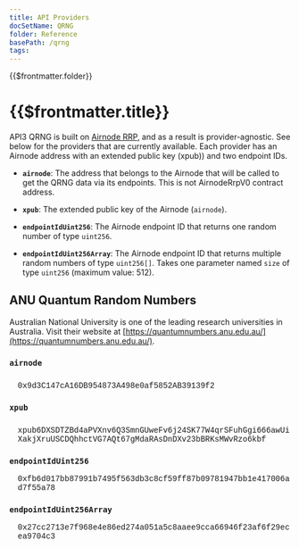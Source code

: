```yaml
---
title: API Providers
docSetName: QRNG
folder: Reference
basePath: /qrng
tags:
---
```


<TitleSpan>{{$frontmatter.folder}}</TitleSpan>

# {{$frontmatter.title}}

<TocHeader />
<TOC class="table-of-contents" :include-level="[2,3]" />

API3 QRNG is built on [Airnode RRP](/airnode/v0.7/concepts/), and as a result is
provider-agnostic. See below for the providers that are currently available.
Each provider has an Airnode address with an extended public key (xpub)) and two
endpoint IDs.

- <b>`airnode`</b>: The address that belongs to the Airnode that will be called
  to get the QRNG data via its endpoints. This is not AirnodeRrpV0 contract
  address.

- <b>`xpub`</b>: The extended public key of the Airnode (`airnode`).

- <b>`endpointIdUint256`</b>: The Airnode endpoint ID that returns one random
  number of type `uint256`.

- <b>`endpointIdUint256Array`</b>: The Airnode endpoint ID that returns multiple
  random numbers of type `uint256[]`. Takes one parameter named `size` of type
  `uint256` (maximum value: 512).

## ANU Quantum Random Numbers

Australian National University is one of the leading research universities in
Australia. Visit their website at
[https://quantumnumbers.anu.edu.au/](https://quantumnumbers.anu.edu.au/).

<!-- Need css for mobile -->

### `airnode`

<div style="word-wrap:break-word;margin-top:25px;">
<div style="margin-top:15px;margin-left:15px">
    <span style="font-family:courier">0x9d3C147cA16DB954873A498e0af5852AB39139f2</span>
    <CopyIcon text="0x9d3C147cA16DB954873A498e0af5852AB39139f2"/>
</div>
</div>

### `xpub`

<div style="word-wrap:break-word;margin-top:25px;">
<div style="margin-top:15px;margin-left:15px">
    <span style="font-family:courier">xpub6DXSDTZBd4aPVXnv6Q3SmnGUweFv6j24SK77W4qrSFuhGgi666awUiXakjXruUSCDQhhctVG7AQt67gMdaRAsDnDXv23bBRKsMWvRzo6kbf</span>
    <CopyIcon text="xpub6DXSDTZBd4aPVXnv6Q3SmnGUweFv6j24SK77W4qrSFuhGgi666awUiXakjXruUSCDQhhctVG7AQt67gMdaRAsDnDXv23bBRKsMWvRzo6kbf"/>
</div>
</div>

### `endpointIdUint256`

<div style="word-wrap:break-word;margin-top:15px;margin-left:15px">
    <span style="font-family:courier">0xfb6d017bb87991b7495f563db3c8cf59ff87b09781947bb1e417006ad7f55a78</span>
    <CopyIcon text="0xfb6d017bb87991b7495f563db3c8cf59ff87b09781947bb1e417006ad7f55a78"/>
</div>

### `endpointIdUint256Array`

<div style="word-wrap:break-word;margin-top:15px;margin-left:15px;">
    <span style="font-family:courier">0x27cc2713e7f968e4e86ed274a051a5c8aaee9cca66946f23af6f29ecea9704c3</span>
    <CopyIcon text="0x27cc2713e7f968e4e86ed274a051a5c8aaee9cca66946f23af6f29ecea9704c3"/>
</div>
